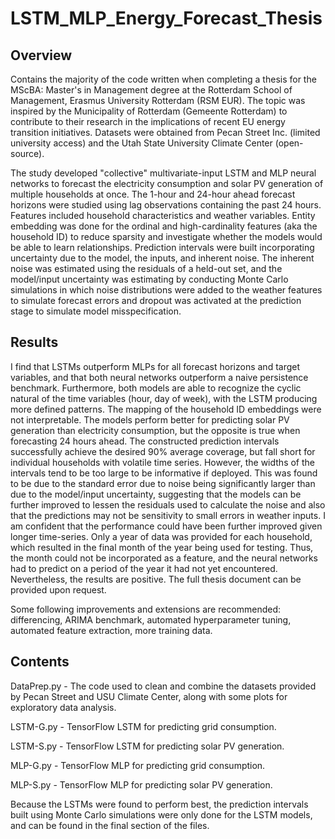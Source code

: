 # LSTM_MLP_Energy_Forecast_Thesis

## Overview
Contains the majority of the code written when completing a thesis for the MScBA: Master's in Management degree at the Rotterdam School of Management, Erasmus University Rotterdam (RSM EUR). The topic was inspired by the Municipality of Rotterdam (Gemeente Rotterdam) to contribute to their research in the implications of recent EU energy transition initiatives. Datasets were obtained from Pecan Street Inc. (limited university access) and the Utah State University Climate Center (open-source).

The study developed "collective" multivariate-input LSTM and MLP neural networks to forecast the electricity consumption and solar PV generation of multiple households at once. The 1-hour and 24-hour ahead forecast horizons were studied using lag observations containing the past 24 hours. Features included household characteristics and weather variables. Entity embedding was done for the ordinal and high-cardinality features (aka the household ID) to reduce sparsity and investigate whether the models would be able to learn relationships. Prediction intervals were built incorporating uncertainty due to the model, the inputs, and inherent noise. The inherent noise was estimated using the residuals of a held-out set, and the model/input uncertainty was estimating by conducting Monte Carlo simulations in which noise distributions were added to the weather features to simulate forecast errors and dropout was activated at the prediction stage to simulate model misspecification.

## Results

I find that LSTMs outperform MLPs for all forecast horizons and target variables, and that both neural networks outperform a naive persistence benchmark. Furthermore, both models are able to recognize the cyclic natural of the time variables (hour, day of week), with the LSTM producing more defined patterns. The mapping of the household ID embeddings were not interpretable. The models perform better for predicting solar PV generation than electricity consumption, but the opposite is true when forecasting 24 hours ahead. The constructed prediction intervals successfully achieve the desired 90% average coverage, but fall short for individual households with volatile time series. However, the widths of the intervals tend to be too large to be informative if deployed. This was found to be due to the standard error due to noise being significantly larger than due to the model/input uncertainty, suggesting that the models can be further improved to lessen the residuals used to calculate the noise and also that the predictions may not be sensitivity to small errors in weather inputs. I am confident that the performance could have been further improved given longer time-series. Only a year of data was provided for each household, which resulted in the final month of the year being used for testing. Thus, the month could not be incorporated as a feature, and the neural networks had to predict on a period of the year it had not yet encountered. Nevertheless, the results are positive. The full thesis document can be provided upon request.

Some following improvements and extensions are recommended: differencing, ARIMA benchmark, automated hyperparameter tuning, automated feature extraction, more training data.

## Contents

DataPrep.py - The code used to clean and combine the datasets provided by Pecan Street and USU Climate Center, along with some plots for exploratory data analysis.

LSTM-G.py - TensorFlow LSTM for predicting grid consumption.

LSTM-S.py - TensorFlow LSTM for predicting solar PV generation.

MLP-G.py - TensorFlow MLP for predicting grid consumption.

MLP-S.py - TensorFlow MLP for predicting solar PV generation.

Because the LSTMs were found to perform best, the prediction intervals built using Monte Carlo simulations were only done for the LSTM models, and can be found in the final section of the files.
